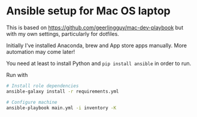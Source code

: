 # Ansible setup for Mac OS laptop

This is based on https://github.com/geerlingguy/mac-dev-playbook but with my own settings, particularly for dotfiles.

Initially I've installed Anaconda, brew and App store apps manually.
More automation may come later!

You need at least to install Python and `pip install ansible` in order to run.

Run with
```sh
# Install role dependencies
ansible-galaxy install -r requirements.yml

# Configure machine
ansible-playbook main.yml -i inventory -K
```
